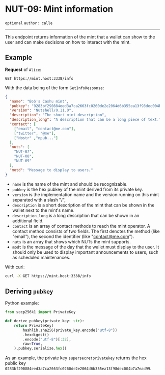 NUT-09: Mint information
==========================

`optional` `author: calle`

---

This endpoint returns information of the mint that a wallet can show to the user and can make decisions on how to interact with the mint.

## Example

**Request** of `Alice`:

```http
GET https://mint.host:3338/info
```

With the data being of the form `GetInfoResponse`:

```json
{
  "name": "Bob's Cashu mint",
  "pubkey": "0283bf290884eed3a7ca2663fc0260de2e2064d6b355ea13f98dec004b7a7ead99",
  "version": "Nutshell/0.11.0",
  "description": "The short mint description",
  "description_long": "A description that can be a long piece of text.",
  "contact": [
    ["email", "contact@me.com"],
    ["twitter", "@me"],
    ["Nostr" ,"npub..."]
  ],
  "nuts": [
    "NUT-07",
    "NUT-08",
    "NUT-09"
  ],
  "motd": "Message to display to users."
}
```

- `name` is the name of the mint and should be recognizable. 
- `pubkey` is the hex pubkey of the mint derived from its private key. 
- `version` is the implementation name and the version running on this mint separated with a slash "/", 
- `description` is a short description of the mint that can be shown in the wallet next to the mint's name. 
- `description_long` is a long description that can be shown in an additional field. 
- `contact` is an array of contact methods to reach the mint operator. A contact method consists of two fields. The first denotes the method (like "email"), the second the identifier (like "contact@me.com").
- `nuts` is an array that shows which NUTs the mint supports. 
- `modt` is the message of the day that the wallet must display to the user. It should only be used to display important announcements to users, such as scheduled maintenances. 

With curl:

```bash
curl -X GET https://mint.host:3338/info
```

## Deriving `pubkey`

Python example:
```python
from secp256k1 import PrivateKey

def derive_pubkey(private_key: str):
    return PrivateKey(
        hashlib.sha256(private_key.encode("utf-8"))
        .hexdigest()
        .encode("utf-8")[:32],
        raw=True,
    ).pubkey.serialize.hex()
```

As an example, the private key `supersecretprivatekey` returns the hex public key `0283bf290884eed3a7ca2663fc0260de2e2064d6b355ea13f98dec004b7a7ead99`.

[00]: 00.md
[01]: 01.md
[02]: 02.md
[03]: 03.md
[04]: 04.md
[05]: 05.md
[06]: 06.md
[07]: 07.md
[08]: 08.md
[09]: 09.md
[10]: 10.md
[11]: 11.md
[12]: 12.md
[13]: 13.md
[14]: 14.md
[15]: 15.md
[16]: 16.md
[17]: 17.md
[18]: 18.md
[19]: 19.md
[20]: 20.md